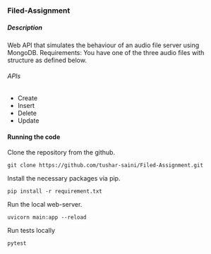 ### Filed-Assignment

##### Description
Web API that simulates the behaviour of an audio file server using MongoDB.
Requirements: You have one of the three audio files with structure as defined below.


###### APIs
- Create
- Insert
- Delete
- Update

#### Running the code

Clone the repository from the github.

`git clone https://github.com/tushar-saini/Filed-Assignment.git`

Install the necessary packages via pip.

`pip install -r requirement.txt`

Run the local web-server.

` uvicorn main:app --reload `

Run tests locally

`pytest`
